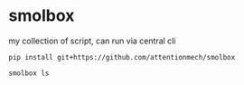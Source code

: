 # smolbox


my collection of script, can run via central cli

`pip install git+https://github.com/attentionmech/smolbox`

`smolbox ls`
